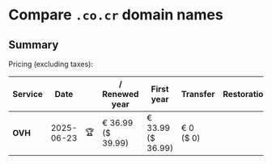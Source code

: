 # Compare `.co.cr` domain names

## Summary

Pricing (excluding taxes):

| Service | Date |  | / Renewed year | First year | Transfer | Restoration |
|--|--|--|--|--|--|--|
| **OVH** | 2025-06-23 | 🏆 | € 36.99<br>($ 39.99) | € 33.99<br>($ 36.99) | € 0<br>($ 0) |  |
